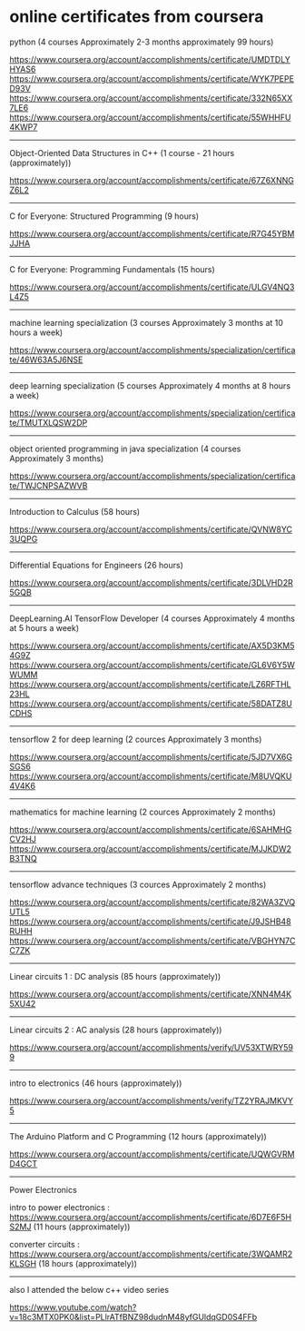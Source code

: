 # online certificates from coursera

python (4 courses Approximately 2-3 months approximately 99 hours)

https://www.coursera.org/account/accomplishments/certificate/UMDTDLYHYAS6
https://www.coursera.org/account/accomplishments/certificate/WYK7PEPED93V
https://www.coursera.org/account/accomplishments/certificate/332N65XX7LE6
https://www.coursera.org/account/accomplishments/certificate/55WHHFU4KWP7

************************************************************************************************

Object-Oriented Data Structures in C++ (1 course - 21 hours (approximately))

https://www.coursera.org/account/accomplishments/certificate/67Z6XNNGZ6L2

************************************************************************************************

C for Everyone: Structured Programming (9 hours)

https://www.coursera.org/account/accomplishments/certificate/R7G45YBMJJHA


************************************************************************************************
C for Everyone: Programming Fundamentals (15 hours)

https://www.coursera.org/account/accomplishments/certificate/ULGV4NQ3L4Z5

************************************************************************************************
 
machine learning specialization (3 courses Approximately 3 months at 10 hours a week)

https://www.coursera.org/account/accomplishments/specialization/certificate/46W63A5J6NSE

************************************************************************************************

deep learning specialization (5 courses Approximately 4 months at 8 hours a week)

https://www.coursera.org/account/accomplishments/specialization/certificate/TMUTXLQSW2DP

************************************************************************************************

object oriented programming in java specialization (4 courses Approximately 3 months)

https://www.coursera.org/account/accomplishments/specialization/certificate/TWJCNPSAZWVB

************************************************************************************************

Introduction to Calculus (58 hours)

https://www.coursera.org/account/accomplishments/certificate/QVNW8YC3UQPG

************************************************************************************************

Differential Equations for Engineers (26 hours)

https://www.coursera.org/account/accomplishments/certificate/3DLVHD2R5GQB


************************************************************************************************

DeepLearning.AI TensorFlow Developer (4 courses Approximately 4 months at 5 hours a week)

https://www.coursera.org/account/accomplishments/certificate/AX5D3KM54G9Z
https://www.coursera.org/account/accomplishments/certificate/GL6V6Y5WWUMM
https://www.coursera.org/account/accomplishments/certificate/LZ6RFTHL23HL
https://www.coursera.org/account/accomplishments/certificate/58DATZ8UCDHS

************************************************************************************************

tensorflow 2 for deep learning (2 cources Approximately 3 months)

https://www.coursera.org/account/accomplishments/certificate/5JD7VX6GSGS6
https://www.coursera.org/account/accomplishments/certificate/M8UVQKU4V4K6

************************************************************************************************

mathematics for machine learning (2 cources Approximately 2 months)

https://www.coursera.org/account/accomplishments/certificate/6SAHMHGCV2HJ
https://www.coursera.org/account/accomplishments/certificate/MJJKDW2B3TNQ

************************************************************************************************

tensorflow advance techniques (3 cources Approximately 2 months)

https://www.coursera.org/account/accomplishments/certificate/82WA3ZVQUTL5
https://www.coursera.org/account/accomplishments/certificate/J9JSHB48RUHH
https://www.coursera.org/account/accomplishments/certificate/VBGHYN7CC7ZK

************************************************************************************************

Linear circuits 1 : DC analysis (85 hours (approximately))

https://www.coursera.org/account/accomplishments/certificate/XNN4M4K5XU42

************************************************************************************************

Linear circuits 2 : AC analysis (28 hours (approximately))

https://www.coursera.org/account/accomplishments/verify/UV53XTWRY599

************************************************************************************************

intro to electronics (46 hours (approximately))

https://www.coursera.org/account/accomplishments/verify/TZ2YRAJMKVY5

************************************************************************************************

The Arduino Platform and C Programming (12 hours (approximately))

https://www.coursera.org/account/accomplishments/certificate/UQWGVRMD4GCT

************************************************************************************************

Power Electronics

intro to power electronics : https://www.coursera.org/account/accomplishments/certificate/6D7E6F5HS2MJ (11 hours (approximately))


converter circuits : https://www.coursera.org/account/accomplishments/certificate/3WQAMR2KLSGH (18 hours (approximately))


**************************************************************************************************


also I attended the below c++ video series

https://www.youtube.com/watch?v=18c3MTX0PK0&list=PLlrATfBNZ98dudnM48yfGUldqGD0S4FFb






